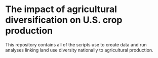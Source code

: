 # The impact of agricultural diversification  on U.S. crop production 

This repository contains all of the scripts use to create data and run analyses linking land use diversity nationally to agricultural production.  
